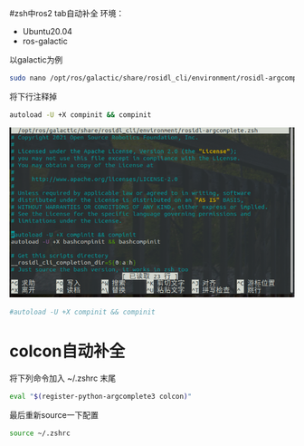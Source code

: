 #zsh中ros2 tab自动补全
环境：

* Ubuntu20.04
* ros-galactic


以galactic为例

```bash
sudo nano /opt/ros/galactic/share/rosidl_cli/environment/rosidl-argcomplete.zsh 
```

将下行注释掉

```bash
autoload -U +X compinit && compinit
```

![argcomplete](./pic/argcomplete.png)

```bash
#autoload -U +X compinit && compinit
```

# colcon自动补全

将下列命令加入 ~/.zshrc 末尾

```bash
eval "$(register-python-argcomplete3 colcon)"
```

最后重新source一下配置

```bash
source ~/.zshrc
```

